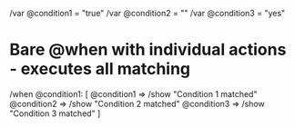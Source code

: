 /var @condition1 = "true"
/var @condition2 = ""
/var @condition3 = "yes"

# Bare @when with individual actions - executes all matching
/when @condition1: [
  @condition1 => /show "Condition 1 matched"
  @condition2 => /show "Condition 2 matched"
  @condition3 => /show "Condition 3 matched"
]